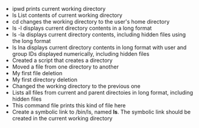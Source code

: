 * ipwd prints current working directory
* ls List contents of current working directory
* cd changes the working directory to the user's home directory
* ls -l displays current directory contents in a long format
* ls -la displays current directory contents, including hidden files using the long format
* ls lna displays current directory contents in long format with user and group IDs displayed numerically, including hidden files
* Created a script that creates a directory
* Moved a file from one directory to another
* My first file deletion
* My first directory deletion
* Changed the working directory to the previous one
* Lists all files from current and parent directoies in long format, including hidden files
* This command file prints this kind of file here
* Create a symbolic link to /bin/ls, named __ls__. The symbolic link should be created in the current working directory
